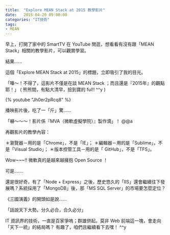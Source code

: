 ```yaml
---
title:  "Explore MEAN Stack at 2015 教學影片"
date:   2015-04-20 09:00:00
categories: "IT技術"
tags:
- MEAN
---
```

早上，打開了家中的 SmartTV 在 YouTube 閒逛，想看看有沒有跟「MEAN Stack」相關的教學影片，可以觀賞學習。

結果......
<!-- more -->

這個「Explore MEAN Stack at 2015」的標題，立即吸引了我的目光。

「嘩～！不得了，這影片不僅是在談 MEAN Stack ；而且還是『2015年』的觀點耶！」 ( 熊熊間，有點大清早，撿到寶的 ful!! ^^y )

{% youtube "Jh0er2pRcq8" %}

播映影片後，吃了一「斤」驚......

「嚇～～～！影片係『MVA（微軟虛擬學院）』製作滴」！ @@a

再觀影片的教學內容：

＊瀏覽器－用的是「Chrome」，不是「IE」；
＊編輯器－用的是「Sublime」，不是「Visual Studio」；
＊版本控管工具－用的是「 GitHub」，不是「TFS」。

Wow~~~!! 微軟真的是越來越擁抱 Open Source ！

可是.......

還是很好奇，有了「Node + Express」之後，歷史悠久的「IIS」還會繼續往下發展嗎？系統採用了「MongoDB」後，那「MS SQL Server」的市場要怎麼定位？

《三國演義》的開頭如是說......

「話說天下大勢。分久必合，合久必分」

IT 資訊界的技術，一直是百家爭嗚；群雄併起。莫非 Web 前端這一塊，會走向「天下一統」的結局嗎？
有趣了，咱們且繼續看下去嘿！ ^^y
